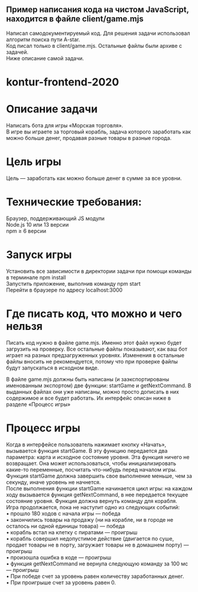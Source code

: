 ## Пример написания кода на чистом JavaScript, находится в файле client/game.mjs
Написал самодокументируемый код. Для решения задачи использовал алгоритм поиска пути A-star.  
Код писал только в client/game.mjs. Остальные файлы были архиве с задачей.  
Ниже описание самой задачи.  

# kontur-frontend-2020

# Описание задачи
Написать бота для игры «Морская торговля».  
В игре вы играете за торговый корабль, задача которого заработать как можно больше денег, продавая разные товары в разные города.    
  
# Цель игры
Цель — заработать как можно больше денег в сумме за все уровни.  

# Технические требования:
Браузер, поддерживающий JS модули  
Node.js 10 или 13 версии  
npm ≥ 6 версии  

# Запуск игры
Установить все зависимости в директории задачи при помощи команды в терминале npm install  
Запустить приложение, выполнив команду npm start  
Перейти в браузере по адресу localhost:3000

# Где писать код, что можно и чего нельзя
Писать код нужно в файле game.mjs. Именно этот файл нужно будет загрузить на проверку. Все остальные файлы показывают, как ваш бот играет на разных предзагруженных уровнях. Изменения в остальные файлы вносить не рекомендуется, потому что при проверке файлы будут запускаться в исходном виде.  

В файле game.mjs должны быть написаны (и заэкспортированы именованным экспортом) две функции: startGame и getNextCommand. В выданных файлах они уже написаны, можно просто дописать в них содержимое и все будет работать. Их интерфейс описан ниже в разделе «Процесс игры»  
# Процесс игры
Когда в интерфейсе пользователь нажимает кнопку «Начать», вызывается функция startGame. В эту функцию передается два параметра: карта и исходное состояние уровня. Эта функция ничего не возвращает. Она может использоваться, чтобы инициализировать какие-то переменные, посчитать что-нибудь перед началом игры.  
Функция startGame должна завершить свое выполнение меньше, чем за секунду, иначе уровень не начнется.  
После выполнения функции startGame начинается цикл игры: на каждом ходу вызывается функция getNextCommand, в нее передается текущее состояние уровня. Функция должна вернуть команду для корабля.  
Игра продолжается, пока не наступит одно из следующих событий:  
• прошло 180 ходов с начала игры — победа  
• закончились товары на продажу (ни на корабле, ни в городе не осталось ни одной единицы товара) — победа  
• корабль встал на клетку с пиратами — проигрыш  
• корабль совершил недопустимое действие (двигается по суше, продает товары не в порту, загружает товары не в домашнем порту) — проигрыш  
• произошла ошибка в коде — проигрыш  
• функция getNextCommand не вернула следующую команду за 100 мс — проигрыш  
• При победе счет за уровень равен количеству заработанных денег.  
• При проигрыше счет за уровень равен 0.  

